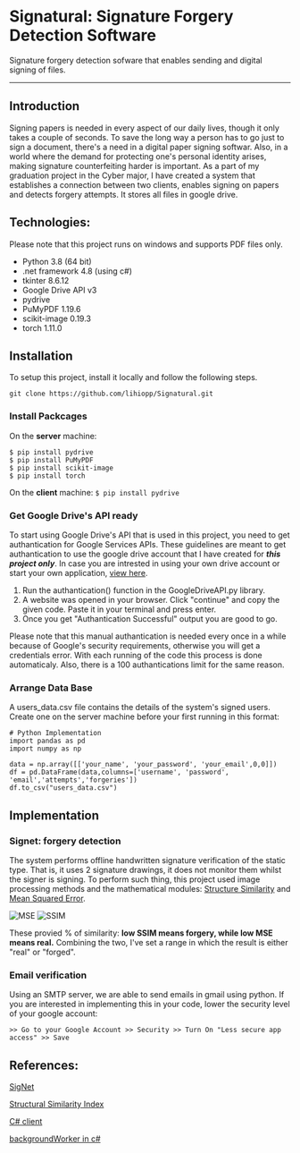 # Signatural: Signature Forgery Detection Software
Signature forgery detection sofware that enables sending and digital signing of files.
________________________________________________

## Introduction

Signing papers is needed in every aspect of our daily lives, though it only takes a couple of seconds. To save the long way a person has to go just to sign a document, there's a need in a digital paper signing softwar. Also, in a world where the demand for protecting one's personal identity arises, making signature counterfeiting harder is important. As a part of my graduation project in the Cyber major, I have created a system that establishes a connection between two clients, enables signing on papers and detects forgery attempts. It stores all files in google drive.

## Technologies:
Please note that this project runs on windows and supports PDF files only.
 * Python 3.8 (64 bit)
 * .net framework 4.8 (using c#)
 * tkinter 8.6.12
 * Google Drive API v3
 * pydrive
 * PuMyPDF 1.19.6
 * scikit-image 0.19.3
 * torch 1.11.0

## Installation
To setup this project, install it locally and follow the following steps.

```git clone https://github.com/lihiopp/Signatural.git```

### Install Packcages
On the **server** machine:
```
$ pip install pydrive
$ pip install PuMyPDF
$ pip install scikit-image
$ pip install torch
```
On the **client** machine: ```$ pip install pydrive```

### Get Google Drive's API ready
To start using Google Drive's API that is used in this project, you need to get authantication for Google Services APIs. These guidelines are meant to get authantication to use the google drive account that I have created for ***this project only***. In case you are intrested in using your own drive account or start your own application, [view here](https://d35mpxyw7m7k7g.cloudfront.net/bigdata_1/Get+Authentication+for+Google+Service+API+.pdf).
  1. Run the authantication() function in the GoogleDriveAPI.py library.
  2. A website was opened in your browser. Click "continue" and copy the given code. Paste it in your terminal and press enter.
  3. Once you get "Authantication Successful" output you are good to go.

Please note that this manual authantication is needed every once in a while because of Google's security requirements, otherwise you will get a credentials error. With each running of the code this process is done automaticaly. Also, there is a 100 authantications limit for the same reason.

### Arrange Data Base
A users_data.csv file contains the details of the system's signed users. Create one on the server machine before your first running in this format:
```
# Python Implementation 
import pandas as pd
import numpy as np

data = np.array([['your_name', 'your_password', 'your_email',0,0]])
df = pd.DataFrame(data,columns=['username', 'password', 'email','attempts','forgeries'])
df.to_csv("users_data.csv")
```

## Implementation
### Signet: forgery detection
The system performs offline handwritten signature verification of the static type. That is, it uses 2 signature drawings, it does not monitor them whilst the signer is signing. To perform such thing, this project used image processing methods and the mathematical modules: [Structure Similarity](https://ourcodeworld.com/articles/read/991/how-to-calculate-the-structural-similarity-index-ssim-between-two-images-with-python) and [Mean Squared Error](https://www.freecodecamp.org/news/machine-learning-mean-squared-error-regression-line-c7dde9a26b93/).

![MSE](https://cdn-media-1.freecodecamp.org/images/hmZydSW9YegiMVPWq2JBpOpai3CejzQpGkNG)
![SSIM](https://miro.medium.com/max/1400/0*N-h0ov6YYCJ_tm4U.png)


These provied % of similarity: **low SSIM means forgery, while low MSE means real.** Combining the two, I've set a range in which the result is either "real" or "forged".


### Email verification
Using an SMTP server, we are able to send emails in gmail using python. If you are interested in implementing this in your code, lower the security level of your google account:

```>> Go to your Google Account >> Security >> Turn On "Less secure app access" >> Save```


## References:
[SigNet](https://medium.com/swlh/signet-detecting-signature-similarity-using-machine-learning-deep-learning-is-this-the-end-of-1a6bdc76b04b)

[Structural Similarity Index](https://ourcodeworld.com/articles/read/991/how-to-calculate-the-structural-similarity-index-ssim-between-two-images-with-python)

[C# client](https://www.c-sharpcorner.com/article/socket-programming-in-C-Sharp/)

[backgroundWorker in c#](https://www.c-sharpcorner.com/uploadfile/mahesh/backgroundworker-in-C-Sharp/)
